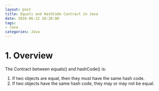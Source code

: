 ```yaml
---
layout: post
title: Equals and HashCode Contract in Java
date: 2016-06-22 18:20:00
tags:
- Java
categories: Java
---
```


# 1. Overview
The Contract between equals() and hashCode() is:           
1. If two objects are equal, then they must have the same hash code.              
2. If two objects have the same hash code, they may or may not be equal.               


